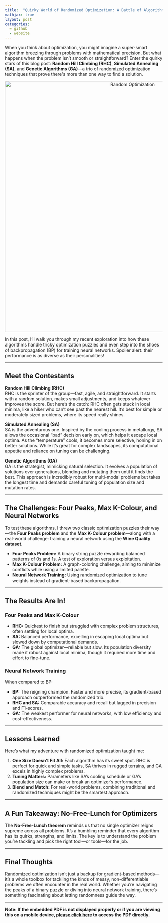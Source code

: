 ```yaml
---
title:  "Quirky World of Randomized Optimization: A Battle of Algorithms"
mathjax: true
layout: post
categories: 
  = github
  - website
---
```


When you think about optimization, you might imagine a super-smart algorithm breezing through problems with mathematical precision. But what happens when the problem isn’t smooth or straightforward? Enter the quirky stars of this blog post: **Random Hill Climbing (RHC)**, **Simulated Annealing (SA)**, and **Genetic Algorithms (GA)**—a trio of randomized optimization techniques that prove there's more than one way to find a solution.

<div style="text-align: center;">
  <img src="http://kodendaal.github.io/assets/randomness_logo.png" alt="Random Optimization" style="width: 800px; height: auto;">
</div>


In this post, I’ll walk you through my recent exploration into how these algorithms handle tricky optimization puzzles and even step into the shoes of backpropagation (BP) for training neural networks. Spoiler alert: their performance is as diverse as their personalities!

---

## **Meet the Contestants**

**Random Hill Climbing (RHC)**  
RHC is the sprinter of the group—fast, agile, and straightforward. It starts with a random solution, makes small adjustments, and keeps whatever improves the score. But here’s the catch: RHC often gets stuck in local minima, like a hiker who can’t see past the nearest hill. It’s best for simple or moderately sized problems, where its speed really shines.

**Simulated Annealing (SA)**  
SA is the adventurous one. Inspired by the cooling process in metallurgy, SA allows the occasional “bad” decision early on, which helps it escape local optima. As the “temperature” cools, it becomes more selective, honing in on better solutions. While it’s great for complex landscapes, its computational appetite and reliance on tuning can be challenging.

**Genetic Algorithms (GA)**  
GA is the strategist, mimicking natural selection. It evolves a population of solutions over generations, blending and mutating them until it finds the best. This approach is incredibly robust for multi-modal problems but takes the longest time and demands careful tuning of population size and mutation rates.

---

## **The Challenges: Four Peaks, Max K-Colour, and Neural Networks**

To test these algorithms, I threw two classic optimization puzzles their way—the **Four Peaks problem** and the **Max K-Colour problem**—along with a real-world challenge: training a neural network using the **Wine Quality dataset**.

- **Four Peaks Problem:** A binary string puzzle rewarding balanced patterns of 0s and 1s. A test of exploration versus exploitation.
- **Max K-Colour Problem:** A graph-coloring challenge, aiming to minimize conflicts while using a limited palette.
- **Neural Network Training:** Using randomized optimization to tune weights instead of gradient-based backpropagation.

---

## **The Results Are In!**

### **Four Peaks and Max K-Colour**
- **RHC:** Quickest to finish but struggled with complex problem structures, often settling for local optima.
- **SA:** Balanced performance, excelling in escaping local optima but slowed down by computational demands.
- **GA:** The global optimizer—reliable but slow. Its population diversity made it robust against local minima, though it required more time and effort to fine-tune.

### **Neural Network Training**
When compared to BP:
- **BP:** The reigning champion. Faster and more precise, its gradient-based approach outperformed the randomized trio.
- **RHC and SA:** Comparable accuracy and recall but lagged in precision and F1-scores.
- **GA:** The weakest performer for neural networks, with low efficiency and cost-effectiveness.

---

## **Lessons Learned**

Here’s what my adventure with randomized optimization taught me:
1. **One Size Doesn’t Fit All:** Each algorithm has its sweet spot. RHC is perfect for quick and simple tasks, SA thrives in rugged terrains, and GA excels in highly complex problems.
2. **Tuning Matters:** Parameters like SA’s cooling schedule or GA’s population size can make or break an optimizer’s performance.
3. **Blend and Match:** For real-world problems, combining traditional and randomized techniques might be the smartest approach.

---

## **A Fun Takeaway: No-Free-Lunch for Optimizers**

The **No-Free-Lunch theorem** reminds us that no single optimizer reigns supreme across all problems. It’s a humbling reminder that every algorithm has its quirks, strengths, and limits. The key is to understand the problem you’re tackling and pick the right tool—or tools—for the job.

---

## **Final Thoughts**

Randomized optimization isn’t just a backup for gradient-based methods—it’s a whole toolbox for tackling the kinds of messy, non-differentiable problems we often encounter in the real world. Whether you’re navigating the peaks of a binary puzzle or diving into neural network training, there’s something fascinating about letting randomness guide the way.

---

**Note: If the embedded PDF is not displayed properly or if you are viewing this on a mobile device, <a href="https://kodendaal.github.io/assets/random_optimization.pdf" target="_blank">please click here</a> to access the PDF directly.**

<div id="adobe-dc-view" style="width: 100%;"></div>
<script src="https://acrobatservices.adobe.com/view-sdk/viewer.js"></script>
<script type="text/javascript">
	document.addEventListener("adobe_dc_view_sdk.ready", function(){ 
		var adobeDCView = new AdobeDC.View({clientId: "53fde15a134945fb9a98d2c4b0fe605e", divId: "adobe-dc-view"});
		adobeDCView.previewFile({
			content:{location: {url: "https://kodendaal.github.io/assets/random_optimization.pdf"}},
			metaData:{fileName: "random_optimization.pdf"}
		}, {embedMode: "IN_LINE"});
	});
</script>
